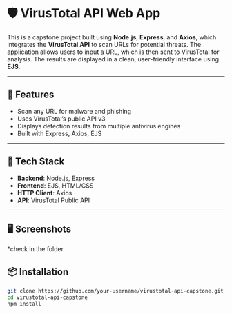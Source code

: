 # 🛡️ VirusTotal API Web App

This is a capstone project built using **Node.js**, **Express**, and **Axios**, which integrates the **VirusTotal API** to scan URLs for potential threats. The application allows users to input a URL, which is then sent to VirusTotal for analysis. The results are displayed in a clean, user-friendly interface using **EJS**.

---

## 🚀 Features

- Scan any URL for malware and phishing
- Uses VirusTotal’s public API v3
- Displays detection results from multiple antivirus engines
- Built with Express, Axios, EJS

---

## 🧰 Tech Stack

- **Backend**: Node.js, Express
- **Frontend**: EJS, HTML/CSS
- **HTTP Client**: Axios
- **API**: VirusTotal Public API

---

## 🖥️ Screenshots

*check in the folder

## 📦 Installation

```bash
git clone https://github.com/your-username/virustotal-api-capstone.git
cd virustotal-api-capstone
npm install
